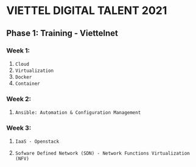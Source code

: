 # VIETTEL DIGITAL TALENT 2021
## Phase 1: Training - Viettelnet

### Week 1: 
1. `Cloud`
2. `Virtualization`
3. `Docker`
4. `Container`

### Week 2: 
1. `Ansible: Automation & Configuration
Management`

### Week 3: 
1. `IaaS - Openstack`

2. `Sofware Defined Network (SDN) - Network Functions Virtualization (NFV)`

